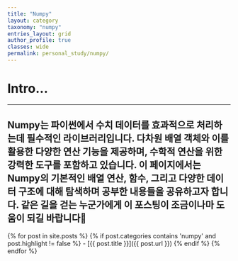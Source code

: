 ```yaml
---
title: "Numpy"
layout: category
taxonomy: "numpy"
entries_layout: grid
author_profile: true
classes: wide
permalink: personal_study/numpy/
---
```


# Intro...
---
Numpy는 파이썬에서 수치 데이터를 효과적으로 처리하는데 필수적인 라이브러리입니다. 다차원 배열 객체와 이를 활용한 다양한 연산 기능을 제공하며, 수학적 연산을 위한 강력한 도구를 포함하고 있습니다. 이 페이지에서는 Numpy의 기본적인 배열 연산, 함수, 그리고 다양한 데이터 구조에 대해 탐색하며 공부한 내용들을 공유하고자 합니다. 같은 길을 걷는 누군가에게 이 포스팅이 조금이나마 도움이 되길 바랍니다🙏
---

{% for post in site.posts %}
  {% if post.categories contains 'numpy' and post.highlight != false %}
    - [{{ post.title }}]({{ post.url }})
  {% endif %}
{% endfor %}

